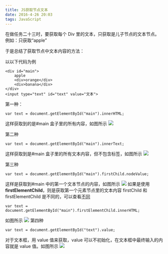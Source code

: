 ```yaml
---
title: JS获取节点文本
date: 2016-4-26 20:03
tags: JavaScript
---
```


在做任务二十三时，要获取每个 Div 里的文本，只获取是儿子节点的文本节点。
例如：只获取“apple”

于是总结了获取节点中文本内容的方法：

以以下代码为例

```
<div id="main">
	apple
	<div>orange</div>
	<div>banana</div>
</div>
<input type="text" id="text" value="文本">
```

第一种：

```
var text = document.getElementById("main").innerHTML;
```

这样获取到的是#main 盒子里的所有内容，如图所示
<img src="https://7xslws.com2.z0.glb.clouddn.com/1.png">

第二种

```
var text = document.getElementById("main").innerText;
```

<!--more-->

这样获取到是#main 盒子里的所有文本内容，但不包含标签，如图所示
<img src="https://7xslws.com2.z0.glb.clouddn.com/2.png">

第三种

```
var text = document.getElementById("main").firstChild.nodeValue;
```

这样是获取到#main 中的第一个文本节点的内容，如图所示
<img src="https://7xslws.com2.z0.glb.clouddn.com/3.1.png">
如果是使用<strong>firstElementChild</strong>，则是获取第一个元素节点里的文本内容
firstChild 和 firstElementChild 是不同的，可以查看<a href="https://maxiuli.com/2016/04/12/firstChild%E5%92%8CfirstElementChild%E7%9A%84%E5%8C%BA%E5%88%AB/">不同</a>

```
var text = document.getElementById("main").firstElementChild.innerHTML;
```

如图所示
<img src="https://7xslws.com2.z0.glb.clouddn.com/3.2.png">
第四种

```
var text = document.getElementById("text").value;
```

对于文本框，用 value 值来获取，value 可以不初始化，在文本框中最终输入的内容就是 value 值。如图所示
<img src="https://7xslws.com2.z0.glb.clouddn.com/4.png">

